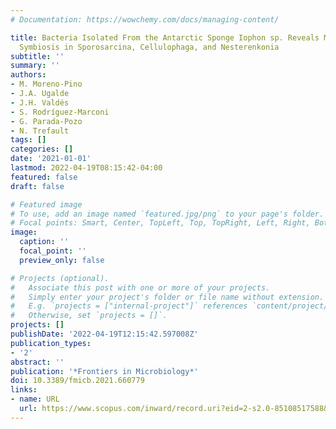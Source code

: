 ```yaml
---
# Documentation: https://wowchemy.com/docs/managing-content/

title: Bacteria Isolated From the Antarctic Sponge Iophon sp. Reveals Mechanisms of
  Symbiosis in Sporosarcina, Cellulophaga, and Nesterenkonia
subtitle: ''
summary: ''
authors:
- M. Moreno-Pino
- J.A. Ugalde
- J.H. Valdés
- S. Rodríguez-Marconi
- G. Parada-Pozo
- N. Trefault
tags: []
categories: []
date: '2021-01-01'
lastmod: 2022-04-19T08:15:42-04:00
featured: false
draft: false

# Featured image
# To use, add an image named `featured.jpg/png` to your page's folder.
# Focal points: Smart, Center, TopLeft, Top, TopRight, Left, Right, BottomLeft, Bottom, BottomRight.
image:
  caption: ''
  focal_point: ''
  preview_only: false

# Projects (optional).
#   Associate this post with one or more of your projects.
#   Simply enter your project's folder or file name without extension.
#   E.g. `projects = ["internal-project"]` references `content/project/deep-learning/index.md`.
#   Otherwise, set `projects = []`.
projects: []
publishDate: '2022-04-19T12:15:42.597008Z'
publication_types:
- '2'
abstract: ''
publication: '*Frontiers in Microbiology*'
doi: 10.3389/fmicb.2021.660779
links:
- name: URL
  url: https://www.scopus.com/inward/record.uri?eid=2-s2.0-85108517588&doi=10.3389%2ffmicb.2021.660779&partnerID=40&md5=0d8bd25201684fcac4ae81437b35ec2f
---
```

